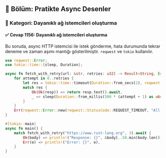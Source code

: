 ## 📘 Bölüm: Pratikte Async Desenler
### 🔹 Kategori: Dayanıklı ağ istemcileri oluşturma
#### ✅ Cevap 1156: Dayanıklı ağ istemcileri oluşturma

Bu soruda, async HTTP istemcisi ile istek gönderme, hata durumunda tekrar deneme ve zaman aşımı mantığı gösterilmiştir. `reqwest` ve `tokio` kullanılır.

```rust
use reqwest::Error;
use tokio::time::{sleep, Duration};

async fn fetch_with_retry(url: &str, retries: u32) -> Result<String, Error> {
    for attempt in 0..retries {
        let res = tokio::time::timeout(Duration::from_secs(2), reqwest::get(url)).await;
        match res {
            Ok(Ok(resp)) => return resp.text().await,
            _ => sleep(Duration::from_millis(500 * (attempt + 1) as u64)).await,
        }
    }
    Err(reqwest::Error::new(reqwest::StatusCode::REQUEST_TIMEOUT, "All retries failed"))
}

#[tokio::main]
async fn main() {
    match fetch_with_retry("https://www.rust-lang.org", 3).await {
        Ok(body) => println!("Response: {}", &body[..50.min(body.len())]),
        Err(e) => println!("Error: {}", e),
    }
}
```
